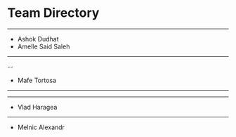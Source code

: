 # Team Directory

---
- Ashok Dudhat
- Amelle Said Saleh
---

--
- Mafe Tortosa
---

---
- Vlad Haragea
---




- Melnic Alexandr
